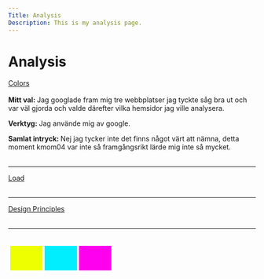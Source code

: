 ```yaml
---
Title: Analysis
Description: This is my analysis page.
---
```


Analysis
==========================

  <a href="analysis/01_colors" class="analysisSubLinks">Colors</a>
  <br>
  <br>
  <strong>Mitt val: </strong>Jag googlade fram mig tre webbplatser jag tyckte såg bra ut och var väl gjorda och valde därefter vilka hemsidor jag ville analysera.

  <strong>Verktyg: </strong>Jag använde mig av google.

  <strong>Samlat intryck: </strong> Nej jag tycker inte det finns något värt att nämna, detta moment kmom04 var inte så framgångsrikt lärde mig inte så mycket.
  <br>
  <br>
  
  <hr>
  <a href="analysis/02_load" class="analysisSubLinks">Load</a>
  <br>
  <br>
  <hr>
  <a href="analysis/03_design_principles" class="analysisSubLinks">Design Principles</a>
  <br>
  <br>
  <hr>

<br>

<table style="border-spacing: 4px; border-collapse: separate; margin: auto;">
  <tr>
    <td style="height: 50px; width: 50px; background-color: #ef0">
    <td style="height: 50px; width: 50px; background-color: #0ef">
    <td style="height: 50px; width: 50px; background-color: #f0e">
  </tr>
</table>

<!-- 
  https://fpp.net/ 
  https://www.flyhyer.com/
  https://mubasic-test.webflow.io/
-->